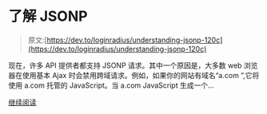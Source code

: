 # 了解 JSONP

> 原文:[https://dev.to/loginradius/understanding-jsonp-120c](https://dev.to/loginradius/understanding-jsonp-120c)

现在，许多 API 提供者都支持 JSONP 请求。其中一个原因是，大多数 web 浏览器在使用基本 Ajax 时会禁用跨域请求。例如，如果你的网站有域名“a.com ”,它将使用 a.com 托管的 JavaScript。当 a.com JavaScript 生成一个…

[继续阅读](https://www.loginradius.com/engineering/blog/understanding-jsonp/)